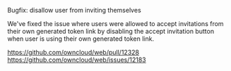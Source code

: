 Bugfix: disallow user from inviting themselves

We've fixed the issue where users were allowed to accept invitations from their own generated token link by disabling the accept invitation button when user is using their own generated token link.

https://github.com/owncloud/web/pull/12328
https://github.com/owncloud/web/issues/12183
